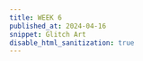 ```yaml
---
title: WEEK 6
published_at: 2024-04-16
snippet: Glitch Art
disable_html_sanitization: true
---
```


<script src="/script/three.min.85.js"></script>

<canvas id="container"></canvas>

<script>
'use strict'
var container, camera, scene, renderer, mesh, mesh01;

init();
animate();
//--------

function init() {

	container = document.getElementById( 'container' );

	camera = new THREE.PerspectiveCamera( 45, window.innerWidth / window.innerHeight, 1, 3500 );
  	camera.position.y = 50;
	camera.position.z = 500;

	scene = new THREE.Scene();
	
	scene.add( new THREE.AmbientLight( 0x444444 ) );
	
	renderer = new THREE.WebGLRenderer( { antialias: false } );
	
	renderer.setPixelRatio( window.devicePixelRatio );
	renderer.setSize( window.innerWidth, window.innerHeight );
	renderer.setClearColor( 0x888888, 1 );	

	container.appendChild( renderer.domElement );

	var light1 = new THREE.DirectionalLight( 0xffffff, 0.5 );
	light1.position.set( 1, 1, 1 );
	scene.add( light1 );

	var light2 = new THREE.DirectionalLight( 0xffffff, 1.5 );
	light2.position.set( 0, -1, 0 );
	scene.add( light2 );

	var triangles = 2;

	var geometry = new THREE.BufferGeometry();

	var positions = new Float32Array( triangles * 3 * 3 );  // buffer arrray, position of vertices
	var colors = new Float32Array( triangles * 3 * 3 );		// buffer arrray, vertexColors

		// 4 positions  ...
		
		var ax = 0;
		var ay = 0;
		var az = 0;

		var bx = 100;
		var by = 0;
		var bz = 100;

		var cx = 0;
		var cy = 0;
		var cz = 100;
  
  		var dx = 0;
		var dy = 100;
		var dz = 50;

		// ... some positions are needed several times
		
		// first triangle
		positions[ 0 ] = ax;
		positions[ 1 ] = ay;
		positions[ 2 ] = az;

		positions[ 3 ] = bx;
		positions[ 4 ] = by;
		positions[ 5 ] = bz;

		positions[ 6 ] = cx;
		positions[ 7 ] = cy;
		positions[ 8 ] = cz;
		
      	// second triangle
        positions[ 9 ] = ax;
		positions[ 10 ] = ay;
		positions[ 11 ] = az;

		positions[ 12 ] = bx;
		positions[ 13 ] = by;
		positions[ 14 ] = bz;

		positions[ 15 ] = dx;
		positions[ 16 ] = dy;
		positions[ 17 ] = dz;
      
		// vertex colors
		
		// first triangle
		colors[ 0]  = 0.9;
		colors[ 1 ] = 0.9;
		colors[ 2 ] = 0.0;

		colors[ 3 ] = 0.9;
		colors[ 4 ] = 0.9;
		colors[ 5 ] = 0.0;

		colors[ 6 ] = 0.9;
		colors[ 7 ] = 0.9;
		colors[ 8 ] = 0.0;
		
  		// second triangle
  		colors[ 9]  = 1;
		colors[ 10 ] = 0;
		colors[ 11 ] = 0;

		colors[ 12 ] = 0;
		colors[ 13 ] = 1;
		colors[ 14 ] = 0;

		colors[ 15 ] = 0;
		colors[ 16 ] = 0;
		colors[ 17 ] = 1;

	geometry.addAttribute( 'position', new THREE.BufferAttribute( positions, 3 ));
	geometry.addAttribute( 'color', new THREE.BufferAttribute( colors, 3 ) );
	var material = new THREE.MeshBasicMaterial( { vertexColors: THREE.VertexColors, side: THREE.DoubleSide } );
	
	mesh = new THREE.Mesh( geometry, material );
	scene.add( mesh );
	
	// -------
	
	var uvTex	= new THREE.TextureLoader().load( "uvgrid01.png" );
	var material01 = new THREE.MeshBasicMaterial( {  map: uvTex,   side: THREE.DoubleSide, } );	//   uv grid
	
	var geometry01 = new THREE.BufferGeometry();
	
	var vertices = new Float32Array( [
	   -50, -50,  50,
		50, -50,  50,
		50,  50,  50,
	
		 50,  50, 50,
		-50,  50, 50,
		-50, -50, 50
	] );
	var uvs = new Float32Array( [
		0,   0,
		1,   0, 
		1,   1, 
	
		1,   1, 
		0,   1,
		0,   0
	] );
	
	geometry01.addAttribute( 'position', new THREE.BufferAttribute( vertices, 3 ) );
	geometry01.addAttribute( 'uv', new THREE.BufferAttribute( uvs, 2 ) );
	mesh01 = new THREE.Mesh( geometry01, material01 );
	
	scene.add( mesh01 );

	window.addEventListener( 'resize', onWindowResize, false );

}

function onWindowResize() {

	camera.aspect = window.innerWidth / window.innerHeight;
	renderer.setSize( window.innerWidth, window.innerHeight );

}

function animate() {

	requestAnimationFrame( animate );		
	var time = Date.now() * 0.001;
	mesh.rotation.y = time;
	mesh01.rotation.z = time;
	renderer.render( scene, camera );

}

</script>
